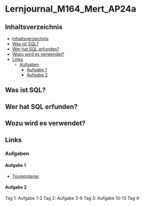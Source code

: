 # Lernjournal_M164_Mert_AP24a

## Inhaltsverzeichnis
- [Inhaltsverzeichnis](#inhaltsverzeichnis)
- [Was ist SQL?](#was-ist-sql)
- [Wer hat SQL erfunden?](#wer-hat-sql-erfunden)
- [Wozu wird es verwendet?](#wozu-wird-es-verwendet)
- [Links](#links)
  - [Aufgaben](#aufgaben)
    - [Aufgabe 1](#aufgabe-1)
    - [Aufgabe 2](#aufgabe-2)


## Was ist SQL?

## Wer hat SQL erfunden?

## Wozu wird es verwendet?

## Links
### Aufgaben
#### Aufgabe 1
* [Tourenplaner][tourenplaner]
#### Aufgabe 2
Tag 1: Aufgabe 1-2
Tag 2: Aufgabe 3-9
Tag 3: Aufgabe 10-13
Tag 4: 


[tourenplaner]: https://github.com/MysterionNY/Lernjournal_Datenbanken_Erstellen-Daten_Einf-gen-Mert/blob/main/Aufgaben/Aufgabe_1_Tourenplaner.md